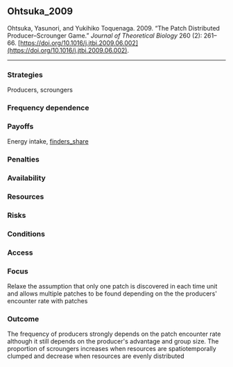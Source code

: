 ## Ohtsuka_2009

Ohtsuka, Yasunori, and Yukihiko Toquenaga. 2009. “The Patch Distributed Producer–Scrounger Game.” _Journal of Theoretical Biology_ 260 (2): 261–66. [https://doi.org/10.1016/j.jtbi.2009.06.002](https://doi.org/10.1016/j.jtbi.2009.06.002).

---

### Strategies
Producers, scroungers

### Frequency dependence

### Payoffs
Energy intake, [finders_share](../topics/finders_share.md)

### Penalties

### Availability

### Resources

### Risks

### Conditions

### Access

### Focus
Relaxe the assumption that only one patch is discovered in each time unit and allows multiple patches to be found depending on the the producers' encounter rate with patches

### Outcome
The frequency of producers strongly depends on the patch encounter rate although it still depends on the producer's advantage and group size. The proportion of scroungers increases when resources are spatiotemporally clumped and decrease when resources are evenly distributed